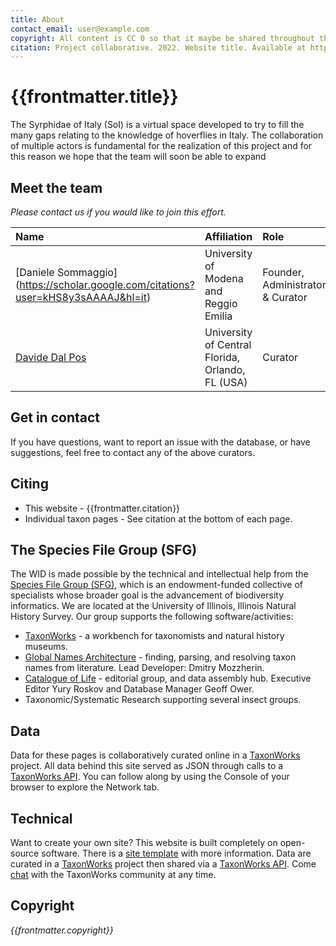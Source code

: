 ```yaml
---
title: About
contact_email: user@example.com
copyright: All content is CC 0 so that it maybe be shared throughout the world in places like Wikipedia.
citation: Project collaborative. 2022. Website title. Available at https://example.com. 
---
```

 
# {{frontmatter.title}}

The Syrphidae of Italy (SoI) is a virtual space developed to try to fill the many gaps relating to the knowledge of hoverflies in Italy. The collaboration of multiple actors is fundamental for the realization of this project and for this reason we hope that the team will soon be able to expand

## Meet the team
 _Please contact us if you would like to join this effort._

|Name  | Affiliation | Role    | Email             | 
|:----- | :----------------------------------------------------| :-------------------------------- | :-----------------|
|[Daniele Sommaggio] (https://scholar.google.com/citations?user=kHS8y3sAAAAJ&hl=it) | University of Modena and Reggio Emilia | Founder, Administrator & Curator | daniele.sommaggio@unimore.it |
|[Davide Dal Pos](https://www.researchgate.net/profile/Davide-Dal-Pos-2)                   | University of Central Florida, Orlando, FL (USA)     | Curator  |daveliga@gmail.com |

## Get in contact
If you have questions, want to report an issue with the database, or have suggestions, feel free to contact any of the above curators. 

## Citing
* This website - {{frontmatter.citation}}
* Individual taxon pages - See citation at the bottom of each page.  

## The Species File Group (SFG)
The WID is made possible by the technical and intellectual help from the [Species File Group (SFG)](https://speciesfilegroup.org/index.html), which is an endowment-funded collective of specialists whose broader goal is the advancement of biodiversity informatics. We are located at the University of Illinois, Illinois Natural History Survey. Our group supports the following software/activities:
- [TaxonWorks](https://taxonworks.org) - a workbench for taxonomists and natural history museums.
- [Global Names Architecture](https://globalnames.org/) - finding, parsing, and resolving taxon names from literature. Lead Developer: Dmitry Mozzherin.
- [Catalogue of Life](https://catalogueoflife.org/) - editorial group, and data assembly hub. Executive Editor Yury Roskov and Database Manager Geoff Ower.
- Taxonomic/Systematic Research supporting several insect groups.

## Data
Data for these pages is collaboratively curated online in a [TaxonWorks](https://taxonworks) project. All data behind this site served as JSON through calls to a [TaxonWorks API](https://api.taxonworks.org). You can follow along by using the Console of your browser to explore the Network tab. 

## Technical
Want to create your own site? This website is built completely on open-source software. There is a [site template](https://github.com/SpeciesFileGroup/<something>) with more information. Data are curated in a [TaxonWorks](https://taxonworks.org) project then shared via a [TaxonWorks API](https://api.taxonworks.org). Come [chat](https://gitter.im/SpeciesFileGroup/taxonworks) with the TaxonWorks community at any time.

## Copyright
_{{frontmatter.copyright}}_
